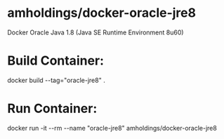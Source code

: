 # amholdings/docker-oracle-jre8
Docker Oracle Java 1.8 (Java SE Runtime Environment 8u60)


# Build Container:  
docker build --tag="oracle-jre8" .

# Run Container: 
docker run -it --rm  --name "oracle-jre8" amholdings/docker-oracle-jre8
